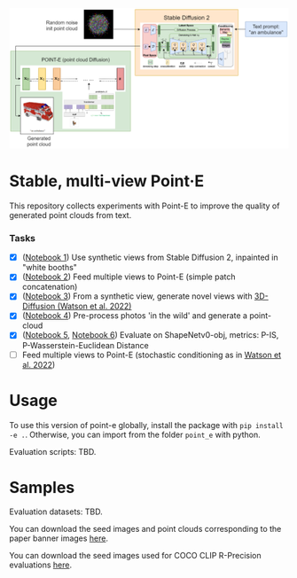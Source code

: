 
<img src="img/stable_pointe.png" width="650px" alt="Pipeline for point-e on top of stable diffusion 2" />

# Stable, multi-view Point·E
This repository collects experiments with Point-E to improve the quality of generated point clouds from text.

### Tasks
- [x] ([Notebook 1](notebooks/1_local_stable_point_e.ipynb)) Use synthetic views from Stable Diffusion 2, inpainted in "white booths"
- [x] ([Notebook 2](notebooks/2_local_srncars_multiview_point_e.ipynb)) Feed multiple views to Point-E (simple patch concatenation)
- [x] ([Notebook 3](3d-diffusion/3_local_stable3dim_multiview_point_e.ipynb)) From a synthetic view, generate novel views with [3D-Diffusion (Watson et al. 2022)](https://3d-diffusion.github.io)
- [x] ([Notebook 4](notebooks/notebooks/4_local_photo_point_e.ipynb)) Pre-process photos 'in the wild' and generate a point-cloud
- [x] ([Notebook 5](notebooks/notebooks/5_eval_single_obj.ipynb), [Notebook 6](notebooks/notebooks/6_eval_shapenet.ipynb)) Evaluate on ShapeNetv0-obj, metrics: P-IS, P-Wasserstein-Euclidean Distance
- [ ] Feed multiple views to Point-E (stochastic conditioning as in [Watson et al. 2022](https://arxiv.org/abs/2210.04628))

# Usage

To use this version of point-e globally, install the package with `pip install -e .`. Otherwise, you can import from the folder `point_e` with python.

Evaluation scripts: TBD.

# Samples

Evaluation datasets: TBD.

You can download the seed images and point clouds corresponding to the paper banner images [here](https://openaipublic.azureedge.net/main/point-e/banner_pcs.zip).

You can download the seed images used for COCO CLIP R-Precision evaluations [here](https://openaipublic.azureedge.net/main/point-e/coco_images.zip).
